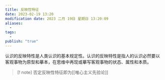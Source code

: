 ```yaml
---
title: 反映性特征
date: 2023-02-19 13:20
modification date: 2023 二月 19日 星期日 13:20:09
aliases:
  - 
tags:
  - 
publish: "true"
---
```


认识的反映特性是人类认识的基本规定性。认识的反映特性是指人的认识必然要以客观事物为原型和摹本，在思维中再现或摹写客观事物的状态、属性和本质。

>[! note]
>否定反映性特征即为[[唯心主义先验论]]
